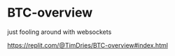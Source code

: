 # BTC-overview
just fooling around with websockets


https://replit.com/@TimDries/BTC-overview#index.html
